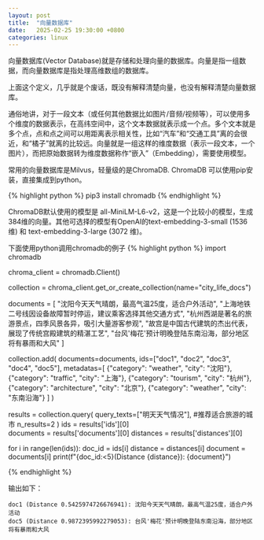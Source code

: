 ```yaml
---
layout: post
title:  "向量数据库"
date:   2025-02-25 19:30:00 +0800
categories: linux
---
```


向量数据库(Vector Database)就是存储和处理向量的数据库。向量是指一组数据，而向量数据库是指处理高维数组的数据库。

上面这个定义，几乎就是个废话，既没有解释清楚向量，也没有解释清楚向量数据库。 

通俗地讲，对于一段文本（或任何其他数据比如图片/音频/视频等），可以使用多个维度的数据表示，在高纬空间中，这个文本数据就表示成一个点。多个文本就是多个点，点和点之间可以用距离表示相关性，比如“汽车”和“交通工具”离的会很近，和“橘子”就离的比较远。向量就是一组这样的维度数据（表示一段文本，一个图片），而把原始数据转为维度数据称作“嵌入”（Embedding），需要使用模型。 

常用的向量数据库是Milvus，轻量级的是ChromaDB. ChromaDB 可以使用pip安装，直接集成到python。 

{% highlight python %}
pip3 install chromadb
{% endhighlight %} 

ChromaDB默认使用的模型是 all-MiniLM-L6-v2，这是一个比较小的模型，生成384维的向量。其他可选择的模型有OpenAI的text-embedding-3-small (1536 维) 和 text-embedding-3-large (3072 维)。


下面使用python调用chromadb的例子
{% highlight python %}
import chromadb

chroma_client = chromadb.Client()

collection = chroma_client.get_or_create_collection(name="city_life_docs")

documents = [
    "沈阳今天天气晴朗，最高气温25度，适合户外活动",
    "上海地铁二号线因设备故障暂时停运，建议乘客选择其他交通方式",
    "杭州西湖是著名的旅游景点，四季风景各异，吸引大量游客参观",
    "故宫是中国古代建筑的杰出代表，展现了传统宫殿建筑的精湛工艺",
    "台风'梅花'预计明晚登陆东南沿海，部分地区将有暴雨和大风"
]

collection.add(
    documents=documents,
    ids=["doc1", "doc2", "doc3", "doc4", "doc5"],
    metadatas=[
        {"category": "weather", "city": "沈阳"},
        {"category": "traffic", "city": "上海"},
        {"category": "tourism", "city": "杭州"},
        {"category": "architecture", "city": "北京"},
        {"category": "weather", "city": "东南沿海"}
    ]
)

results = collection.query(
    query_texts=["明天天气情况"],   #推荐适合旅游的城市
    n_results=2
)
ids = results['ids'][0]  
documents = results['documents'][0]
distances = results['distances'][0]

for i in range(len(ids)):
    doc_id = ids[i]
    distance = distances[i]
    document = documents[i] 
    print(f"{doc_id:<5}(Distance {distance}): {document}")
 
{% endhighlight %} 

输出如下：
```
doc1 (Distance 0.5425974726676941): 沈阳今天天气晴朗，最高气温25度，适合户外活动
doc5 (Distance 0.9872395992279053): 台风'梅花'预计明晚登陆东南沿海，部分地区将有暴雨和大风
```






